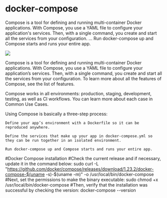 # docker-compose


Compose is a tool for defining and running multi-container Docker applications. With Compose, you use a YAML file to configure
your application's services. Then, with a single command, you create and start all the services from your configuration. ... Run docker-compose up and Compose starts and runs your entire app.

![](https://solutionsanz.files.wordpress.com/2017/08/compose.png?w=633)

Compose is a tool for defining and running multi-container Docker applications. With Compose, you use a YAML file to configure your application’s services. Then, with a single command, you create and start all the services from your configuration. To learn more about all the features of Compose, see the list of features.

Compose works in all environments: production, staging, development, testing, as well as CI workflows. You can learn more about each case in Common Use Cases.

Using Compose is basically a three-step process:

    Define your app’s environment with a Dockerfile so it can be reproduced anywhere.

    Define the services that make up your app in docker-compose.yml so they can be run together in an isolated environment.

    Run docker-compose up and Compose starts and runs your entire app.




#Docker Compose installation
#Check the current release and if necessary, update it in the command below:
sudo curl -L "https://github.com/docker/compose/releases/download/1.23.2/docker-compose-$(uname -s)-$(uname -m)" -o /usr/local/bin/docker-compose
#Next, set the permissions to make the binary executable:
sudo chmod +x /usr/local/bin/docker-compose
#Then, verify that the installation was successful by checking the version:
docker-compose --version
